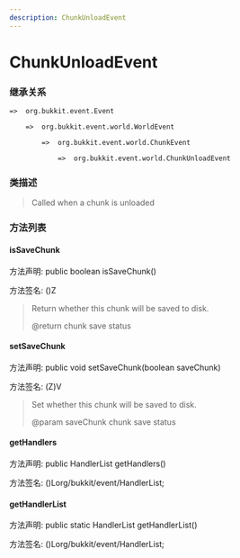 ```yaml
---
description: ChunkUnloadEvent
---
```


# ChunkUnloadEvent

### 继承关系

    =>  org.bukkit.event.Event

        =>  org.bukkit.event.world.WorldEvent

            =>  org.bukkit.event.world.ChunkEvent

                =>  org.bukkit.event.world.ChunkUnloadEvent

### 类描述

> Called when a chunk is unloaded

### 方法列表

#### isSaveChunk

方法声明: public boolean isSaveChunk()

方法签名: ()Z

> Return whether this chunk will be saved to disk.
>
> @return chunk save status

#### setSaveChunk

方法声明: public void setSaveChunk(boolean saveChunk)

方法签名: (Z)V

> Set whether this chunk will be saved to disk.
>
> @param saveChunk chunk save status

#### getHandlers

方法声明: public HandlerList getHandlers()

方法签名: ()Lorg/bukkit/event/HandlerList;

#### getHandlerList

方法声明: public static HandlerList getHandlerList()

方法签名: ()Lorg/bukkit/event/HandlerList;
